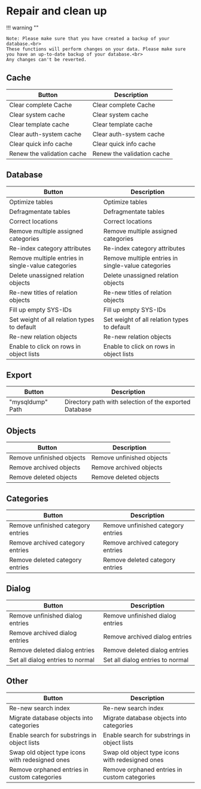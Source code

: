 # Repair and clean up

!!! warning ""

    Note: Please make sure that you have created a backup of your database.<br>
    These functions will perform changes on your data. Please make sure you have an up-to-date backup of your database.<br>
    Any changes can't be reverted.

## Cache

| Button | Description |
| - | - |
| Clear complete Cache | Clear complete Cache |
| Clear system cache | Clear system cache |
| Clear template cache | Clear template cache |
| Clear auth-system cache | Clear auth-system cache |
| Clear quick info cache | Clear quick info cache |
| Renew the validation cache | Renew the validation cache |


## Database

| Button | Description |
| - | - |
| Optimize tables | Optimize tables |
| Defragmentate tables | Defragmentate tables |
| Correct locations | Correct locations |
| Remove multiple assigned categories | Remove multiple assigned categories |
| Re-index category attributes | Re-index category attributes |
| Remove multiple entries in single-value categories | Remove multiple entries in single-value categories |
| Delete unassigned relation objects | Delete unassigned relation objects |
| Re-new titles of relation objects | Re-new titles of relation objects |
| Fill up empty SYS-IDs | Fill up empty SYS-IDs |
| Set weight of all relation types to default | Set weight of all relation types to default |
| Re-new relation objects | Re-new relation objects |
| Enable to click on rows in object lists | Enable to click on rows in object lists |

## Export

| Button | Description |
| - | - |
| "mysqldump" Path | Directory path with selection of the exported Database |

## Objects

| Button | Description |
| - | - |
| Remove unfinished objects | Remove unfinished objects |
| Remove archived objects | Remove archived objects |
| Remove deleted objects | Remove deleted objects |


## Categories

| Button | Description |
| - | - |
| Remove unfinished category entries | Remove unfinished category entries |
| Remove archived category entries | Remove archived category entries |
| Remove deleted category entries | Remove deleted category entries |

## Dialog

| Button | Description |
| - | - |
| Remove unfinished dialog entries | Remove unfinished dialog entries |
| Remove archived dialog entries | Remove archived dialog entries |
| Remove deleted dialog entries | Remove deleted dialog entries |
| Set all dialog entries to normal | Set all dialog entries to normal |

## Other

| Button | Description |
| - | - |
| Re-new search index | Re-new search index |
| Migrate database objects into categories | Migrate database objects into categories |
| Enable search for substrings in object lists | Enable search for substrings in object lists |
| Swap old object type icons with redesigned ones | Swap old object type icons with redesigned ones |
| Remove orphaned entries in custom categories | Remove orphaned entries in custom categories |
